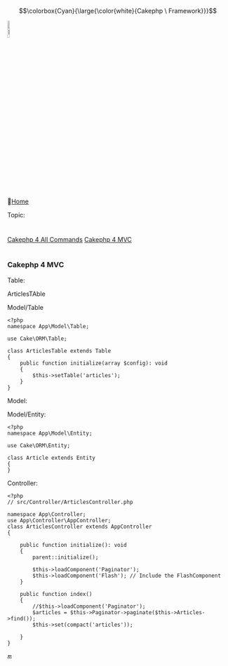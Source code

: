 $$\colorbox{Cyan}{\large{\color{white}{Cakephp \ Framework}}}$$

<img src="#" alt="Docker Image Loading....." width="10%">

:link:[Home](all-file-links.md)     


<a name="top"></a>
Topic: 
#
 [Cakephp 4 All Commands](#cakephp-cmds) 
 [Cakephp 4 MVC](#cakephp4-mvc)
  
#  


<a name="cakephp4-mvc"></a>
### Cakephp 4 MVC

Table: 

ArticlesTAble

 Model/Table
 
    <?php
    namespace App\Model\Table;

    use Cake\ORM\Table;

    class ArticlesTable extends Table
    {
        public function initialize(array $config): void
        {
            $this->setTable('articles');
        }
    }


Model:

Model/Entity:

    <?php
    namespace App\Model\Entity;

    use Cake\ORM\Entity;

    class Article extends Entity
    {
    }


Controller: 

    <?php
    // src/Controller/ArticlesController.php

    namespace App\Controller;
    use App\Controller\AppController;
    class ArticlesController extends AppController
    {

        public function initialize(): void
        {
            parent::initialize();

            $this->loadComponent('Paginator');
            $this->loadComponent('Flash'); // Include the FlashComponent
        }

        public function index()
        {
            //$this->loadComponent('Paginator');
            $articles = $this->Paginator->paginate($this->Articles->find());    
            $this->set(compact('articles'));

        }
    }



:end: 




